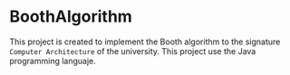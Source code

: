 # BoothAlgorithm
This project is created to implement the Booth algorithm to the signature `Computer Architecture` of the university. This project use the Java programming languaje.
